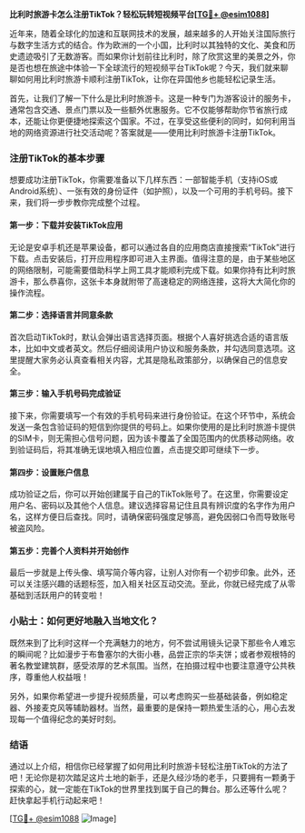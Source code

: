 **比利时旅游卡怎么注册TikTok？轻松玩转短视频平台[[TG💪+ @esim1088](https://t.me/s/esim1088)]**

近年来，随着全球化的加速和互联网技术的发展，越来越多的人开始关注国际旅行与数字生活方式的结合。作为欧洲的一个小国，比利时以其独特的文化、美食和历史遗迹吸引了无数游客。而如果你计划前往比利时，除了欣赏这里的美景之外，你是否也想在旅途中体验一下全球流行的短视频平台TikTok呢？今天，我们就来聊聊如何用比利时旅游卡顺利注册TikTok，让你在异国他乡也能轻松记录生活。

首先，让我们了解一下什么是比利时旅游卡。这是一种专门为游客设计的服务卡，通常包含交通、景点门票以及一些额外优惠服务。它不仅能够帮助你节省旅行成本，还能让你更便捷地探索这个国家。不过，在享受这些便利的同时，如何利用当地的网络资源进行社交活动呢？答案就是——使用比利时旅游卡注册TikTok。

### 注册TikTok的基本步骤

想要成功注册TikTok，你需要准备以下几样东西：一部智能手机（支持iOS或Android系统）、一张有效的身份证件（如护照），以及一个可用的手机号码。接下来，我们将一步步教你完成整个过程。

#### 第一步：下载并安装TikTok应用

无论是安卓手机还是苹果设备，都可以通过各自的应用商店直接搜索“TikTok”进行下载。点击安装后，打开应用程序即可进入主界面。值得注意的是，由于某些地区的网络限制，可能需要借助科学上网工具才能顺利完成下载。如果你持有比利时旅游卡，那么恭喜你，这张卡本身就附带了高速稳定的网络连接，这将大大简化你的操作流程。

#### 第二步：选择语言并同意条款

首次启动TikTok时，默认会弹出语言选择页面。根据个人喜好挑选合适的语言版本，比如中文或者英文。然后仔细阅读用户协议和服务条款，并勾选同意选项。这里提醒大家务必认真查看相关内容，尤其是隐私政策部分，以确保自己的信息安全。

#### 第三步：输入手机号码完成验证

接下来，你需要填写一个有效的手机号码来进行身份验证。在这个环节中，系统会发送一条包含验证码的短信到你提供的号码上。如果你使用的是比利时旅游卡提供的SIM卡，则无需担心信号问题，因为该卡覆盖了全国范围内的优质移动网络。收到验证码后，将其准确无误地填入相应位置，点击提交即可继续下一步。

#### 第四步：设置账户信息

成功验证之后，你可以开始创建属于自己的TikTok账号了。在这里，你需要设定用户名、密码以及其他个人信息。建议选择容易记住且具有辨识度的名字作为用户名，这样方便日后查找。同时，请确保密码强度足够高，避免因弱口令而导致账号被盗风险。

#### 第五步：完善个人资料并开始创作

最后一步就是上传头像、填写简介等内容，让别人对你有一个初步印象。此外，还可以关注感兴趣的话题标签，加入相关社区互动交流。至此，你就已经完成了从零基础到活跃用户的转变啦！

### 小贴士：如何更好地融入当地文化？

既然来到了比利时这样一个充满魅力的地方，何不尝试用镜头记录下那些令人难忘的瞬间呢？比如漫步于布鲁塞尔的大街小巷，品尝正宗的华夫饼；或者参观根特的著名教堂建筑群，感受浓厚的艺术氛围。当然，在拍摄过程中也要注意遵守公共秩序，尊重他人权益哦！

另外，如果你希望进一步提升视频质量，可以考虑购买一些基础装备，例如稳定器、外接麦克风等辅助器材。当然，最重要的是保持一颗热爱生活的心，用心去发现每一个值得纪念的美好时刻。

### 结语

通过以上介绍，相信你已经掌握了如何用比利时旅游卡轻松注册TikTok的方法了吧！无论你是初次踏足这片土地的新手，还是久经沙场的老手，只要拥有一颗勇于探索的心，就一定能在TikTok的世界里找到属于自己的舞台。那么还等什么呢？赶快拿起手机行动起来吧！

[[TG💪+ @esim1088](https://t.me/s/esim1088) ![Image](https://i.postimg.cc/4NQfJmqS/Snipaste-2025-05-13-00-14-12.png)]
